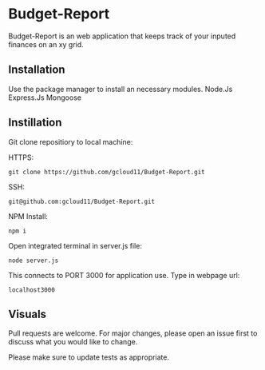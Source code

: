 # Budget-Report

Budget-Report is an web application that keeps track of your inputed finances on an xy grid.

## Installation

Use the package manager to install an necessary modules.
Node.Js
Express.Js
Mongoose

## Instillation 

Git clone repositiory to local machine:

HTTPS:
```
git clone https://github.com/gcloud11/Budget-Report.git
```
SSH:
```
git@github.com:gcloud11/Budget-Report.git
```
NPM Install:
```
npm i
```
Open integrated terminal in server.js file:
```
node server.js
```
This connects to PORT 3000 for application use. Type in webpage url:
```
localhost3000
```


## Visuals
Pull requests are welcome. For major changes, please open an issue first to discuss what you would like to change.

Please make sure to update tests as appropriate.
